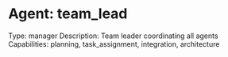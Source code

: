 # Agent: team_lead

Type: manager
Description: Team leader coordinating all agents
Capabilities: planning, task_assignment, integration, architecture
